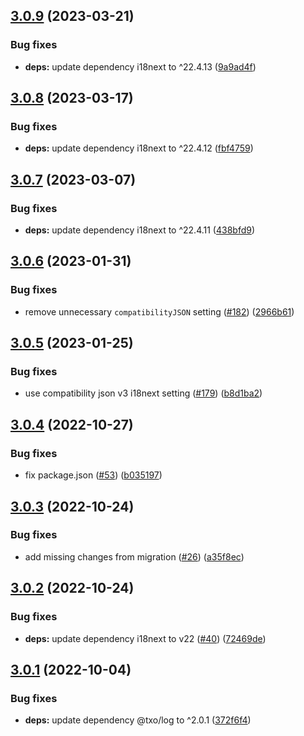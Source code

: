 ## [3.0.9](https://github.com/technology-studio/i18n-react-peer/compare/v3.0.8...v3.0.9) (2023-03-21)


### Bug fixes

* **deps:** update dependency i18next to ^22.4.13 ([9a9ad4f](https://github.com/technology-studio/i18n-react-peer/commit/9a9ad4faf5e25b020825cc5ef546193d4ced9618))

## [3.0.8](https://github.com/technology-studio/i18n-react-peer/compare/v3.0.7...v3.0.8) (2023-03-17)


### Bug fixes

* **deps:** update dependency i18next to ^22.4.12 ([fbf4759](https://github.com/technology-studio/i18n-react-peer/commit/fbf4759b806621d89424d221be9ae7b8bea03af4))

## [3.0.7](https://github.com/technology-studio/i18n-react-peer/compare/v3.0.6...v3.0.7) (2023-03-07)


### Bug fixes

* **deps:** update dependency i18next to ^22.4.11 ([438bfd9](https://github.com/technology-studio/i18n-react-peer/commit/438bfd96b061711dde8a0ce201ae0895353e4cd2))

## [3.0.6](https://github.com/technology-studio/i18n-react-peer/compare/v3.0.5...v3.0.6) (2023-01-31)


### Bug fixes

* remove unnecessary `compatibilityJSON` setting ([#182](https://github.com/technology-studio/i18n-react-peer/issues/182)) ([2966b61](https://github.com/technology-studio/i18n-react-peer/commit/2966b61f9acdceae545c50c3e8303054a4b500ed))

## [3.0.5](https://github.com/technology-studio/i18n-react-peer/compare/v3.0.4...v3.0.5) (2023-01-25)


### Bug fixes

* use compatibility json v3 i18next setting ([#179](https://github.com/technology-studio/i18n-react-peer/issues/179)) ([b8d1ba2](https://github.com/technology-studio/i18n-react-peer/commit/b8d1ba2729f3bbb4623341334602ccd08ebbf9a3))

## [3.0.4](https://github.com/technology-studio/i18n-react-peer/compare/v3.0.3...v3.0.4) (2022-10-27)


### Bug fixes

* fix package.json ([#53](https://github.com/technology-studio/i18n-react-peer/issues/53)) ([b035197](https://github.com/technology-studio/i18n-react-peer/commit/b03519716a4a043da94e592a8975958046c1a941))

## [3.0.3](https://github.com/technology-studio/i18n-react-peer/compare/v3.0.2...v3.0.3) (2022-10-24)


### Bug fixes

* add missing changes from migration ([#26](https://github.com/technology-studio/i18n-react-peer/issues/26)) ([a35f8ec](https://github.com/technology-studio/i18n-react-peer/commit/a35f8ec4b3412d3706e5fc257237e76bc43398f9))

## [3.0.2](https://github.com/technology-studio/i18n-react-peer/compare/v3.0.1...v3.0.2) (2022-10-24)


### Bug fixes

* **deps:** update dependency i18next to v22 ([#40](https://github.com/technology-studio/i18n-react-peer/issues/40)) ([72469de](https://github.com/technology-studio/i18n-react-peer/commit/72469de56dc5fed8660bba20d80e4339084c6fe9))

## [3.0.1](https://github.com/technology-studio/i18n-react-peer/compare/v3.0.0...v3.0.1) (2022-10-04)


### Bug fixes

* **deps:** update dependency @txo/log to ^2.0.1 ([372f6f4](https://github.com/technology-studio/i18n-react-peer/commit/372f6f4fa5efd5d0b0cc7fe73ed5e6bf5eee3a88))

